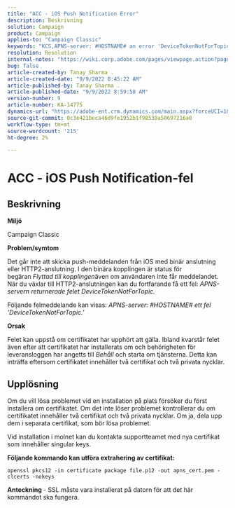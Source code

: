```yaml
---
title: "ACC - iOS Push Notification Error"
description: Beskrivning
solution: Campaign
product: Campaign
applies-to: "Campaign Classic"
keywords: "KCS,APNS-server: #HOSTNAME# an error 'DeviceTokenNotForTopic'"
resolution: Resolution
internal-notes: "https://wiki.corp.adobe.com/pages/viewpage.action?pageId=1334124733"
bug: false
article-created-by: Tanay Sharma .
article-created-date: "9/9/2022 8:45:22 AM"
article-published-by: Tanay Sharma .
article-published-date: "9/9/2022 8:59:58 AM"
version-number: 9
article-number: KA-14775
dynamics-url: "https://adobe-ent.crm.dynamics.com/main.aspx?forceUCI=1&pagetype=entityrecord&etn=knowledgearticle&id=77b943bc-1b30-ed11-9db1-002248086735"
source-git-commit: 0c3e421beca46d9fe1952b1f98538a50697216a0
workflow-type: tm+mt
source-wordcount: '215'
ht-degree: 2%

---
```


# ACC - iOS Push Notification-fel

## Beskrivning




<b>Miljö</b>



Campaign Classic



<b>Problem/symtom</b>



Det går inte att skicka push-meddelanden från iOS med binär anslutning eller HTTP2-anslutning. I den binära kopplingen är status för begäran *Flyttad till kopplingen*&#x200B;även om användaren inte får meddelandet. När du växlar till HTTP2-anslutningen kan du fortfarande få ett fel: *APNS-servern returnerade felet DeviceTokenNotForTopic.*



Följande felmeddelande kan visas: *APNS-server: #HOSTNAME# ett fel &#39;DeviceTokenNotForTopic.&#39;*



<b>Orsak</b>



Felet kan uppstå om certifikatet har upphört att gälla. Ibland kvarstår felet även efter att certifikatet har installerats om och behörigheten för leveransloggen har angetts till *Behåll* och starta om tjänsterna. Detta kan inträffa eftersom certifikatet innehåller två certifikat och två privata nycklar.










## Upplösning


Om du vill lösa problemet vid en installation på plats försöker du först installera om certifikatet. Om det inte löser problemet kontrollerar du om certifikatet innehåller två certifikat och två privata nycklar. Om ja, dela upp dem i separata certifikat, som bör lösa problemet.

Vid installation i molnet kan du kontakta supportteamet med nya certifikat som innehåller singular keys.



<b>Följande kommando kan utföra extrahering av certifikat:</b>

```
openssl pkcs12 -in certificate package file.p12 -out apns_cert.pem -clcerts -nokeys
```




<b>Anteckning </b>- SSL måste vara installerat på datorn för att det här kommandot ska fungera.
